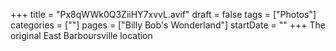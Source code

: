 +++
title = "Px8qWWk0Q3ZiiHY7xvvL.avif"
draft = false
tags = ["Photos"]
categories = [""]
pages = ["Billy Bob's Wonderland"]
startDate = ""
+++
The original East Barboursville location
